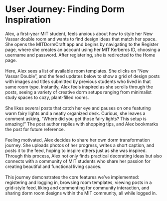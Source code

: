 # User Journey: Finding Dorm Inspiration

Alex, a first-year MIT student, feels anxious about how to style her New Vassar double room and wants to find design ideas that match her space. She opens the MITDormCraft app and begins by navigating to the Register page, where she creates an account using her MIT Kerberos ID, choosing a username and password. After registering, she is redirected to the Home page.
<br>
<br>
Here, Alex sees a list of available room templates. She clicks on “New Vassar Double”, and the feed updates below to show a grid of design posts with images and titles submitted by previous students who lived in that same room type. Instantly, Alex feels inspired as she scrolls through the posts, seeing a variety of creative dorm setups ranging from minimalist study spaces to cozy, plant-filled rooms.
<br>
<br>
She likes several posts that catch her eye and pauses on one featuring warm fairy lights and a neatly organized desk. Curious, she leaves a comment asking, “Where did you get those fairy lights? This setup is amazing!” The post author replies with shopping tips, and Alex bookmarks the post for future reference.
<br>
<br>
Feeling motivated, Alex decides to share her own dorm transformation journey. She uploads photos of her progress, writes a short caption, and posts it to the feed, hoping to inspire others just as she was inspired. Through this process, Alex not only finds practical decorating ideas but also connects with a community of MIT students who share her passion for creating beautiful and functional living spaces.
<br>
<br>
This journey demonstrates the core features we’ve implemented: registering and logging in, browsing room templates, viewing posts in a grid-style feed, liking and commenting for community interaction, and sharing dorm room designs within the MIT community, all while logged in.
